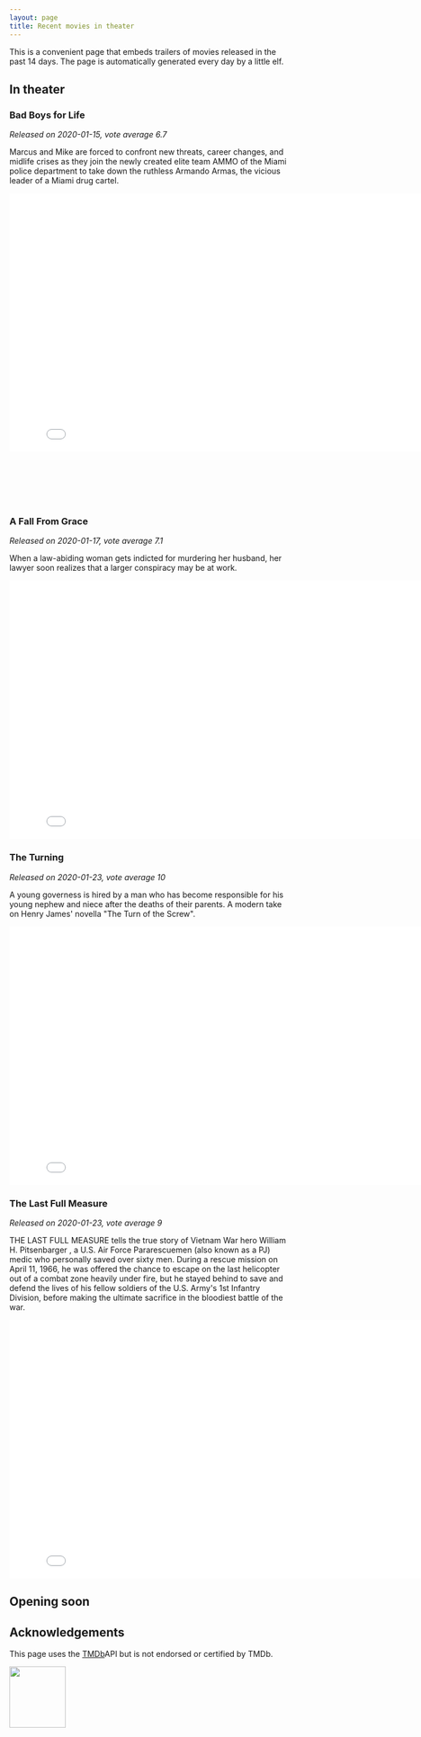 ```yaml
---
layout: page
title: Recent movies in theater
---
```


This is a convenient page that embeds trailers of movies released in the past
14 days. The page is automatically generated every day by a little elf.

## In theater


	
	

### Bad Boys for Life
*Released on 2020-01-15, vote average 6.7*

Marcus and Mike are forced to confront new threats, career changes, and midlife crises as they join the newly created elite team AMMO of the Miami police department to take down the ruthless Armando Armas, the vicious leader of a Miami drug cartel.

<iframe id="player"
	type="text/html"
	width="819"
	height="460"
  src="//www.youtube.com/embed/jKCj3XuPG8M?enablejsapi=1&origin=http://blog.justonepixel.com"
  frameborder="0"
  allowfullscreen></iframe>

	
	

  
<br/>
<br/>
<script async src="//pagead2.googlesyndication.com/pagead/js/adsbygoogle.js"></script>

<ins class="adsbygoogle"
     style="display:inline-block;width:468px;height:60px"
     data-ad-client="ca-pub-5366199723595534"
     data-ad-slot="2620298801"></ins>
<script>
(adsbygoogle = window.adsbygoogle || []).push({});
</script>
  


	
	

### A Fall From Grace
*Released on 2020-01-17, vote average 7.1*

When a law-abiding woman gets indicted for murdering her husband, her lawyer soon realizes that a larger conspiracy may be at work.

<iframe id="player"
	type="text/html"
	width="819"
	height="460"
  src="//www.youtube.com/embed/mNixVHejlc0?enablejsapi=1&origin=http://blog.justonepixel.com"
  frameborder="0"
  allowfullscreen></iframe>

	
	

  


	
	

### The Turning
*Released on 2020-01-23, vote average 10*

A young governess is hired by a man who has become responsible for his young nephew and niece after the deaths of their parents. A modern take on Henry James&#39; novella &#34;The Turn of the Screw&#34;.

<iframe id="player"
	type="text/html"
	width="819"
	height="460"
  src="//www.youtube.com/embed/rl33gU2APIs?enablejsapi=1&origin=http://blog.justonepixel.com"
  frameborder="0"
  allowfullscreen></iframe>

	
	

  


	

  


	
	

### The Last Full Measure
*Released on 2020-01-23, vote average 9*

THE LAST FULL MEASURE tells the true story of Vietnam War hero William H. Pitsenbarger , a U.S. Air Force Pararescuemen (also known as a PJ) medic who personally saved over sixty men. During a rescue mission on April 11, 1966, he was offered the chance to escape on the last helicopter out of a combat zone heavily under fire, but he stayed behind to save and defend the lives of his fellow soldiers of the U.S. Army&#39;s 1st Infantry Division, before making the ultimate sacrifice in the bloodiest battle of the war.

<iframe id="player"
	type="text/html"
	width="819"
	height="460"
  src="//www.youtube.com/embed/Go8zI2sytEc?enablejsapi=1&origin=http://blog.justonepixel.com"
  frameborder="0"
  allowfullscreen></iframe>

	
	

  


	
	
	

  


	

  


	

  


	

  


	

  


	

  


	

  


	

  


	

  


	

  


	

  


	

  


	

  


	

  


	
	
	

  



## Opening soon


	

	

	

	

	

	

	

	

	

	

	

	

	

	

	

	

	

	

	

	


## Acknowledgements

This page uses the [TMDb](https://themoviedb.org)API but is not endorsed or certified by TMDb.

<img src="https://www.themoviedb.org/assets/c9dbe2292fb5eea61788571fbd96fa67/images/v4/logos/208x226-stacked-blue.png"
	width="100"
	height="109"/>
